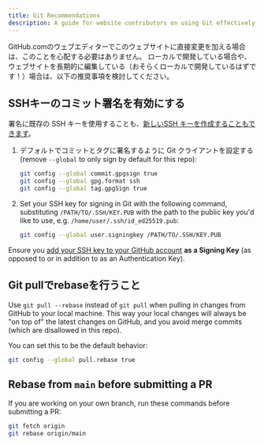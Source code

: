 ```yaml
---
title: Git Recommendations
description: A guide for website contributors on using Git effectively.
---
```


GitHub.comのウェブエディターでこのウェブサイトに直接変更を加える場合は、このことを心配する必要はありません。 ローカルで開発している場合や、ウェブサイトを長期的に編集している（おそらくローカルで開発しているはずです！）場合は、以下の推奨事項を検討してください。

## SSHキーのコミット署名を有効にする

署名に既存の SSH キーを使用することも、[新しいSSH キーを作成することもできます](https://docs.github.com/en/authentication/connecting-to-github-with-ssh/generating-a-new-ssh-key-and-adding-it-to-the-ssh-agent)。

1. デフォルトでコミットとタグに署名するように Git クライアントを設定する (remove `--global` to only sign by default for this repo):

    ```bash
    git config --global commit.gpgsign true
    git config --global gpg.format ssh
    git config --global tag.gpgSign true
    ```

2. Set your SSH key for signing in Git with the following command, substituting `/PATH/TO/.SSH/KEY.PUB` with the path to the public key you'd like to use, e.g. `/home/user/.ssh/id_ed25519.pub`:

    ```bash
    git config --global user.signingkey /PATH/TO/.SSH/KEY.PUB
    ```

Ensure you [add your SSH key to your GitHub account](https://docs.github.com/en/authentication/connecting-to-github-with-ssh/adding-a-new-ssh-key-to-your-github-account#adding-a-new-ssh-key-to-your-account) **as a Signing Key** (as opposed to or in addition to as an Authentication Key).

## Git pullでrebaseを行うこと

Use `git pull --rebase` instead of `git pull` when pulling in changes from GitHub to your local machine. This way your local changes will always be "on top of" the latest changes on GitHub, and you avoid merge commits (which are disallowed in this repo).

You can set this to be the default behavior:

```bash
git config --global pull.rebase true
```

## Rebase from `main` before submitting a PR

If you are working on your own branch, run these commands before submitting a PR:

```bash
git fetch origin
git rebase origin/main
```
